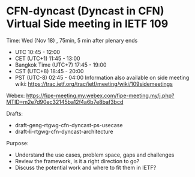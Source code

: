 # CFN-dyncast (Dyncast in CFN) Virtual Side meeting in IETF 109

Time: 
Wed (Nov 18) , 75min, 5 min after plenary ends
  - UTC 10:45 - 12:00
  - CET (UTC+1) 11:45 - 13:00
  - Bangkok Time (UTC+7) 17:45 - 19:00
  - CST (UTC+8) 18:45 - 20:00
  - PST (UTC-8) 02:45 - 04:00
Information also available on side meeting wiki: https://trac.ietf.org/trac/ietf/meeting/wiki/109sidemeetings

Webex: https://fipe-meeting.my.webex.com/fipe-meeting.my/j.php?MTID=m2e7d90ec32145ba12f4a6b7e8baf3bcd

Drafts:
- draft-geng-rtgwg-cfn-dyncast-ps-usecase
- draft-li-rtgwg-cfn-dyncast-architecture 

Purpose:
- Understand the use cases, problem space, gaps and challenges
- Review the framework, is it a right direction to go? 
- Discuss the potential work and where to fit them in IETF?

